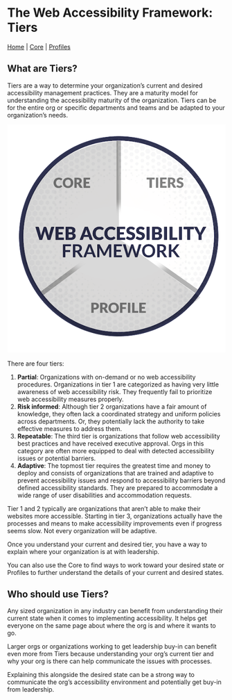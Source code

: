 # The Web Accessibility Framework: Tiers

[Home](../README.md) | [Core](core.md) | [Profiles](profile.md)

## What are Tiers?

Tiers are a way to determine your organization’s current and desired accessibility management practices. They are a maturity model for understanding the accessibility maturity of the organization. Tiers can be for the entire org or specific departments and teams and be adapted to your organization’s needs.

![Pie graphic with the three pieces of the Web Accessibility Framework: Core, Tiers, and Profile. Tiers is highlighted.](../images/web-accessibility-framework-parts-tiers.png)

There are four tiers:

1. **Partial**: Organizations with on-demand or no web accessibility procedures. Organizations in tier 1 are categorized as having very little awareness of web accessibility risk. They frequently fail to prioritize web accessibility measures properly. 
2. **Risk informed**: Although tier 2 organizations have a fair amount of knowledge, they often lack a coordinated strategy and uniform policies across departments. Or, they potentially lack the authority to take effective measures to address them.
3. **Repeatable**: The third tier is organizations that follow web accessibility best practices and have received executive approval. Orgs in this category are often more equipped to deal with detected accessibility issues or potential barriers.
4. **Adaptive**: The topmost tier requires the greatest time and money to deploy and consists of organizations that are trained and adaptive to prevent accessibility issues and respond to accessibility barriers beyond defined accessibility standards. They are prepared to accommodate a wide range of user disabilities and accommodation requests.

Tier 1 and 2 typically are organizations that aren’t able to make their websites more accessible. Starting in tier 3, organizations actually have the processes and means to make accessibility improvements even if progress seems slow. Not every organization will be adaptive.

Once you understand your current and desired tier, you have a way to explain where your organization is at with leadership.

You can also use the Core to find ways to work toward your desired state or Profiles to further understand the details of your current and desired states.

## Who should use Tiers?

Any sized organization in any industry can benefit from understanding their current state when it comes to implementing accessibility. It helps get everyone on the same page about where the org is and where it wants to go.

Larger orgs or organizations working to get leadership buy-in can benefit even more from Tiers because understanding your org’s current tier and why your org is there can help communicate the issues with processes.

Explaining this alongside the desired state can be a strong way to communicate the org’s accessibility environment and potentially get buy-in from leadership.

